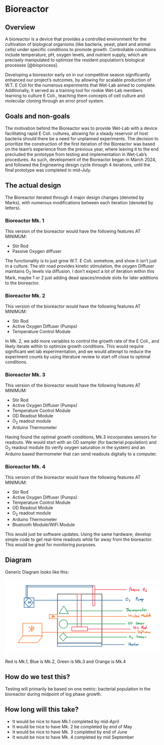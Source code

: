 # Bioreactor

<!-- toc -->

## Overview

A bioreactor is a device that provides a controlled environment for the cultivation of biological organisms (like bacteria, yeast, plant and animal cells) under specific conditions to promote growth. Controllable conditions include temperature, pH, oxygen levels, and nutrient supply, which are precisely manipulated to optimize the resident population’s biological processes [@bioprocess].

Developing a bioreactor early on in our competitive season significantly enhanced our project’s outcomes, by allowing for scalable production of W.T. E Coli for the numerous experiments that Wet-Lab aimed to complete. Additionally, it served as a training tool for rookie Wet-Lab members learning to culture E Coli., teaching them concepts of cell culture and molecular cloning through an error proof system.

## Goals and non-goals

The motivation behind the Bioreactor was to provide Wet-Lab with a device facilitating rapid E Coli. cultures, allowing for a steady reservoir of host bacteria should there be a need for unplanned experiments. The decision to prioritize the construction of the first iteration of the Bioreactor was based on the team’s experience from the previous year, where leaving it to the end precluded the prototype from testing and implementation in Wet-Lab’s procedures. As such, development of the Bioreactor began in March 2024, and followed the Engineering design cycle through 4 iterations, until the final prototype was completed in mid-July.

## The actual design

The Bioreactor iterated through 4 major design changes (denoted by Marks), with numerous modifications between each iteration (denoted by letters).

### Bioreactor Mk. 1

This version of the bioreactor would have the following features AT MINIMUM:

- Stir Rod
- Passive Oxygen diffuser

The functionality is to just grow W.T. E Coli. somehow, and show it isn’t just in a culture. The stir road provides kinetic stimulation, the oxygen Diffuser maintains O<sub>2</sub> levels via diffusion. I don’t expect a lot of iteration within this Mark, maybe 1 or 2 just adding dead spaces/module slots for later additions to the bioreactor.

### Bioreactor Mk. 2

This version of the bioreactor would have the following features AT MINIMUM:

- Stir Rod
- Active Oxygen Diffuser (Pumps)
- Temperature Control Module

In Mk. 2, we add more variables to control the growth rate of the E Coli., and likely iterate within to optimize growth conditions. This would require significant wet lab experimentation, and we would attempt to reduce the experiment counts by using literature review to start off close to optimal conditions.

### Bioreactor Mk. 3

This version of the bioreactor would have the following features AT MINIMUM:

- Stir Rod
- Active Oxygen Diffuser (Pumps)
- Temperature Control Module
- OD Readout Module
- O<sub>2</sub> readout module
- Arduino Thermometer

Having found the optimal growth conditions, Mk.3 incorporates sensors for readouts. We would start with an OD sampler (for bacterial population) and O<sub>2</sub> readout module (to verify oxygen saturation in the system) and an Arduino based thermometer that can send readouts digitally to a computer.

### Bioreactor Mk. 4

This version of the bioreactor would have the following features AT MINIMUM:

- Stir Rod
- Active Oxygen Diffuser (Pumps)
- Temperature Control Module
- OD Readout Module
- O<sub>2</sub> readout module
- Arduino Thermometer
- Bluetooth Module/WiFi Module

This would just be software updates. Using the same hardware, develop simple code to get real-time readouts while far away from the bioreactor. This would be great for monitoring purposes.

## Diagram

Generic Diagram looks like this:

![Bioreactor](bioreactor-schematic.png)

Red is Mk.1, Blue is Mk.2, Green is Mk.3 and Orange is Mk.4

## How do we test this?

Testing will primarily be based on one metric: bacterial population in the bioreactor during midpoint of log phase growth.

## How long will this take?

- It would be nice to have Mk.1 completed by mid-April
- It would be nice to have Mk. 2 be completed by end of May
- It would be nice to have Mk. 3 completed by end of June
- It would be nice to have Mk. 4 completed by mid September
